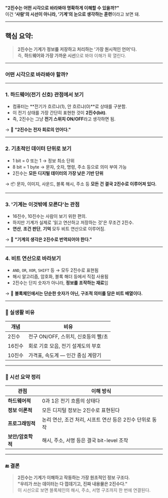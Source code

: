 **"2진수는 어떤 시각으로 바라봐야 명확하게 이해할 수 있을까?"**  
이건 **‘사람’의 시선이 아니라, ‘기계’의 눈으로 생각하는 훈련**이라고 보면 돼.

---

## 핵심 요약:

> **2진수는 기계가 정보를 저장하고 처리하는 '가장 원시적인 언어'다.**  
> 즉, **하드웨어와 가장 가까운 시선**으로 봐야 이해가 확 열린다.

---

### 어떤 시각으로 바라봐야 할까?

---

### 1. **하드웨어(전기 신호) 관점에서 보기**

- 컴퓨터는 **전기가 흐르냐(1), 안 흐르냐(0)**로 상태를 구분함.
- 이 전기 상태를 가장 간단히 표현한 것이 **2진수(bit)**.
- 즉, 2진수는 그냥 **전기 스위치 ON/OFF**라고 생각하면 됨.

→ 🧠 **"2진수는 전자 회로의 언어다."**

---

### 2. **기초적인 데이터 단위로 보기**

- 1 bit = 0 또는 1 → 정보 최소 단위
- 8 bit = 1 byte → 문자, 숫자, 명령, 주소 등으로 의미 부여 가능
- 2진수는 **모든 디지털 데이터의 가장 낮은 기반 단위**

→ 📦 문자, 이미지, 사운드, 블록 해시, 주소 등 **모든 건 결국 2진수로 이루어져 있다.**

---

### 3. **'기계는 이것밖에 모른다'는 관점**

- 16진수, 10진수는 사람이 보기 위한 편의.
- 하지만 기계가 실제로 '읽고 연산하고 저장하는 것'은 무조건 2진수.
- **연산**, **조건 판단**, **기억** 모두 비트 연산으로 이루어짐.

→ 🤖 **"기계의 생각은 2진수로 번역되어야 한다."**

---

### 4. **비트 연산으로 바라보기**

- `AND`, `OR`, `XOR`, `SHIFT` 등 → 모두 2진수로 표현됨
- 해시 알고리즘, 암호화, 블록 해더 등에서 직접 사용됨
- 2진수는 단지 숫자가 아니라, **정보를 조작하는 재료**임

→ 🔐 **블록체인에서는 단순한 숫자가 아닌, 구조적 의미를 담은 비트 배열이다.**

---

### 🧪 실생활 비유

| 개념   | 비유                                |
| ------ | ----------------------------------- |
| 2진수  | 전구 ON/OFF, 스위치, 신호등의 빨/초 |
| 16진수 | 회로 기호 모음, 전기 설계도의 부호  |
| 10진수 | 가격표, 속도계 — 인간 중심 계량기   |

---

### 📌 시선 요약 정리

| 관점              | 이해 방식                                                |
| ----------------- | -------------------------------------------------------- |
| **하드웨어적**    | 0과 1은 전기 흐름의 상태다                               |
| **정보 이론적**   | 모든 디지털 정보는 2진수로 표현된다                      |
| **프로그래밍적**  | 논리 연산, 조건 처리, 시프트 연산 등은 2진수 단위로 동작 |
| **보안/암호학적** | 해시, 주소, 서명 등은 결국 bit-level 조작                |

---

### 🔚 결론

> **2진수는 기계가 이해하고 작동하는 가장 원초적인 정보 구조다.**  
> **"우리가 쓰는 데이터는 다 껍데기고, 진짜 내용물은 2진수다."**  
> 이 시선으로 보면 블록체인의 해시, 주소, 서명 구조까지 한 번에 연결된다.
